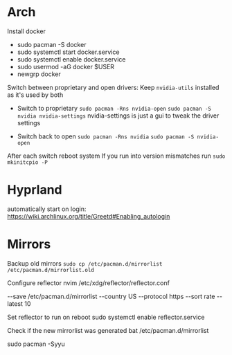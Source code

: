 # Arch
Install docker 
- sudo pacman -S docker
- sudo systemctl start docker.service
- sudo systemctl enable docker.service
- sudo usermod -aG docker $USER
- newgrp docker

Switch between proprietary and open drivers:
Keep `nvidia-utils` installed as it's used by both
- Switch to proprietary
`sudo pacman -Rns nvidia-open`
`sudo pacman -S nvidia nvidia-settings` nvidia-settings is just a gui to tweak the driver settings

- Switch back to open
`sudo pacman -Rns nvidia`
`sudo pacman -S nvidia-open`

After each switch reboot system
If you run into version mismatches run
`sudo mkinitcpio -P`

# Hyprland
automatically start on login: https://wiki.archlinux.org/title/Greetd#Enabling_autologin

# Mirrors
Backup old mirrors
`sudo cp /etc/pacman.d/mirrorlist /etc/pacman.d/mirrorlist.old`

Configure reflector
    nvim /etc/xdg/reflector/reflector.conf

--save /etc/pacman.d/mirrorlist
--country US
--protocol https
--sort rate
--latest 10

Set reflector to run on reboot
    sudo systemctl enable reflector.service

Check if the new mirrorlist was generated
    bat /etc/pacman.d/mirrorlist

sudo pacman -Syyu
